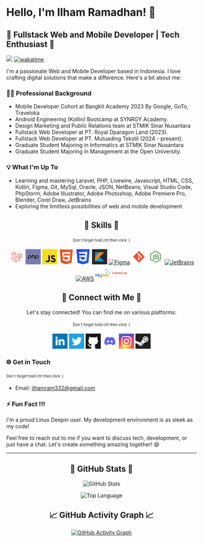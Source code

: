 # Hello, I'm Ilham Ramadhan! 👋

## 🌟 Fullstack Web and Mobile Developer | Tech Enthusiast 🚀
![](https://komarev.com/ghpvc/?username=ilramdhan&style=flat-square)
[![wakatime](https://wakatime.com/badge/user/95544809-9c49-47ee-89fd-41985f53ae0d.svg)](https://wakatime.com/@95544809-9c49-47ee-89fd-41985f53ae0d)


<!---
![Github Followers](https://img.shields.io/github/followers/ilramdhan?label=Followers&logo=GitHub&style=for-the-badge)
![Twitter Followers](https://img.shields.io/twitter/follow/ilramadhan_&?label=Twitter&logo=twitter&style=for-the-badge&color=blue)
-->


I'm a passionate Web and Mobile Developer based in Indonesia. I love crafting digital solutions that make a difference. Here's a bit about me:

### 👨‍💻 Professional Background

- Mobile Developer Cohort at Bangkit Academy 2023 By Google, GoTo, Traveloka
- Android Engineering (Kotlin) Bootcamp at SYNRGY Academy.
- Design Marketing and Public Relations team at STMIK Sinar Nusantara
- Fullstack Web Developer at PT. Royal Dparagon Land (2023).
- Fullstack Web Developer at PT. Mutuading Tekstil (2024 - present).
- Graduate Student Majoring in Informatics at STMIK Sinar Nusantara
- Graduate Student Majoring in Management at the Open University.

### 💡 What I'm Up To

- Learning and mastering Laravel, PHP, Livewire, Javascript, HTML, CSS, Kotlin, Figma, Git, MySql, Oracle, JSON, NetBeans, Visual Studio Code, PhpStorm, Adobe Illustrator, Adobe Photoshop, Adobe Premiere Pro, Blender, Corel Draw, JetBrains
- Exploring the limitless possibilities of web and mobile development

<h2 align="center">
  🌟 Skills 🌟
</h2>
<p align="center"><sup><sub>Don`t forget hold ctrl then click :)</sub></sup></p>

<p align="center">
  <a href="https://laravel.com/" target="_blank" rel="noreferrer"><img src="https://raw.githubusercontent.com/edent/SuperTinyIcons/master/images/svg/laravel.svg" width="40" height="40" alt="Laravel" /></a>
  <a href="https://www.php.net/" target="_blank" rel="noreferrer"><img src="https://raw.githubusercontent.com/edent/SuperTinyIcons/master/images/svg/php.svg" width="40" height="40" alt="PHP" /></a>
  <a href="https://developer.mozilla.org/en-US/docs/Web/JavaScript" target="_blank" rel="noreferrer"><img src="https://raw.githubusercontent.com/edent/SuperTinyIcons/master/images/svg/javascript.svg" width="40" height="40" alt="Javascript" /></a>
  <a href="https://developer.mozilla.org/en-US/docs/Web/HTML" target="_blank" rel="noreferrer"><img src="https://raw.githubusercontent.com/edent/SuperTinyIcons/master/images/svg/html5.svg" width="40" height="40" alt="HTML5" /></a>
  <a href="https://developer.mozilla.org/en-US/docs/Web/CSS" target="_blank" rel="noreferrer"><img src="https://raw.githubusercontent.com/edent/SuperTinyIcons/master/images/svg/css3.svg" width="40" height="40" alt="CSS3" /></a>
  <a href="https://kotlinlang.org/" target="_blank" rel="noreferrer"><img src="https://raw.githubusercontent.com/edent/SuperTinyIcons/master/images/svg/kotlin.svg" width="40" height="40" alt="Kotlin" /></a>
  <a href="https://www.figma.com/" target="_blank" rel="noreferrer"><img src="https://www.vectorlogo.zone/logos/figma/figma-icon.svg" width="40" height="40" alt="Figma" /></a>
  <a href="https://git-scm.com/" target="_blank" rel="noreferrer"><img src="https://raw.githubusercontent.com/edent/SuperTinyIcons/master/images/svg/git.svg" width="40" height="40" alt="Git" /></a>
  <a href="https://nodejs.org/" target="_blank" rel="noreferrer"><img src="https://raw.githubusercontent.com/edent/SuperTinyIcons/master/images/svg/nodejs.svg" width="40" height="40" alt="Node.js" /></a>
  <a href="https://www.jetbrains.com/" target="_blank" rel="noreferrer"><img src="https://resources.jetbrains.com/storage/products/company/brand/logos/jb_beam.svg?_gl=1*ec0r0a*_ga*MTk1NjA0OTg3LjE2OTIxMDkxOTE.*_ga_9J976DJZ68*MTY5MjUzMDk5Ny4zLjAuMTY5MjUzMTAwNS41Mi4wLjA.&_ga=2.258598026.1827903085.1692530998-195604987.1692109191&_gac=1.27847630.1692109515.CjwKCAjwxOymBhAFEiwAnodBLNqbLi5lap9cTLVSl6qYWQbi2kZqrCtZsDLpNT3BcCrcNsFK-d99fBoCNPAQAvD_BwE" width="40" height="40" alt="JetBrains" /></a>
  <a href="https://aws.amazon.com/" target="_blank" rel="noreferrer"><img src="https://upload.wikimedia.org/wikipedia/commons/9/93/Amazon_Web_Services_Logo.svg" width="40" height="40" alt="AWS" /></a>
  <a href="https://www.mysql.com/" target="_blank" rel="noreferrer"><img src="https://raw.githubusercontent.com/devicons/devicon/master/icons/mysql/mysql-original-wordmark.svg" width="40" height="40" alt="MySQL" /></a>
  <a href="https://www.oracle.com/" target="_blank" rel="noreferrer"><img src="https://raw.githubusercontent.com/devicons/devicon/master/icons/oracle/oracle-original.svg" width="40" height="40" alt="Oracle" /></a>
  <!-- Add more skills here -->
</p>

<h2 align="center">
  🤝 Connect with Me 🤝
</h2>

<p align="center">Let's stay connected! You can find me on various platforms:</p>
<p align="center"><sup><sub>Don`t forget hold ctrl then click :)</sub></sup></p>


<p align="center">
  <a href="https://www.linkedin.com/in/ilramadhan" target="_blank" rel="noopener"><img src="https://raw.githubusercontent.com/edent/SuperTinyIcons/master/images/svg/linkedin.svg" width="40" height="40" alt="LinkedIn" /></a>
  <a href="https://twitter.com/ilramadhan_" target="_blank" rel="noopener"><img src="https://raw.githubusercontent.com/edent/SuperTinyIcons/master/images/svg/twitter.svg" width="40" height="40" alt="Twitter" /></a>
  <a href="https://github.com/ilramdhan" target="_blank" rel="noopener"><img src="https://raw.githubusercontent.com/edent/SuperTinyIcons/master/images/svg/github.svg" width="40" height="40" alt="GitHub" /></a>
  <a href="https://discordapp.com/users/568987901724065805" target="_blank" rel="noopener"><img src="https://raw.githubusercontent.com/edent/SuperTinyIcons/master/images/svg/discord.svg" width="40" height="40" alt="Discord" /></a>
  <a href="https://www.instagram.com/ilramadhan_" target="_blank" rel="noopener"><img src="https://raw.githubusercontent.com/edent/SuperTinyIcons/master/images/svg/instagram.svg" width="40" height="40" alt="Instagram" /></a>
  <a href="https://steamcommunity.com/profiles/76561199015659084" target="_blank" rel="noopener"><img src="https://raw.githubusercontent.com/edent/SuperTinyIcons/master/images/svg/steam.svg" width="40" height="40" alt="Steam" /></a>
  <!-- Add more social media links here -->
</p>

### 🌐 Get in Touch
<sup><sub>Don`t forget hold ctrl then click :)</sub></sup>

- Email: ilhamram332@gmail.com

### ⚡ Fun Fact !!!

I'm a proud Linux Deepin user. My development environment is as sleek as my code!

Feel free to reach out to me if you want to discuss tech, development, or just have a chat. Let's create something amazing together! 😄

---
<h2 align="center">
🤖 GitHub Stats 🤖
</h2>

<p align="center">
  <img src="https://github-readme-stats.vercel.app/api?username=ilramdhan&show_icons=true&bg_color=FFFFF" alt="GitHub Stats" />
</p>

<p align="center">
  <img src="https://github-readme-stats.vercel.app/api/top-langs/?username=ilramdhan&layout=compact&bg_color=FFFFF" alt="Top Language" />
</p>

<h2 align="center">
📈 GitHub Activity Graph 📈
</h2>

<p align="center">
  <a href="https://github.com/ashutosh00710/github-readme-activity-graph">
    <img src="https://github-readme-activity-graph.vercel.app/graph?username=ilramdhan&theme=high-contrast" alt="GitHub Activity Graph" />
  </a>
</p>

